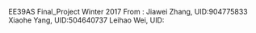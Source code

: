 EE39AS Final_Project
Winter 2017
From :
	Jiawei Zhang, UID:904775833
	Xiaohe Yang, UID:504640737
	Leihao Wei, UID: